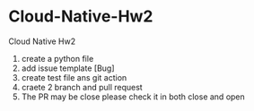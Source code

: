 # Cloud-Native-Hw2
Cloud Native Hw2
1. create a python file
2. add issue template [Bug]
3. create test file ans git action
4. craete 2 branch and pull request
5. The PR may be close please check it in both close and open

